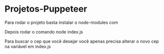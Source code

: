 # Projetos-Puppeteer

Para rodar o projeto basta instalar o node-modules com <npm install>

Depois rodar o comando node index.js

Para buscar o cep que você desejar você apenas precisa alterar o novo cep na variável <cep> em index.js
